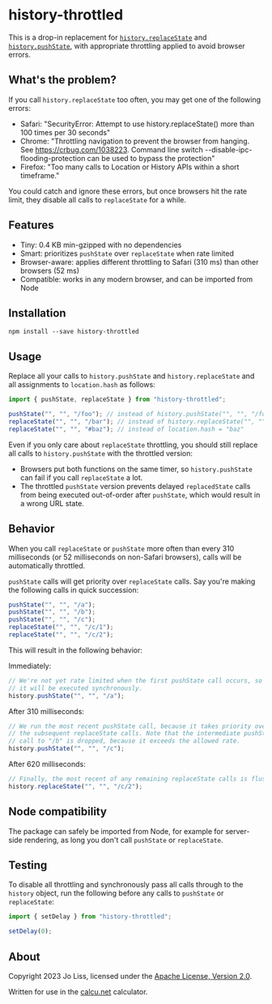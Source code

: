 # history-throttled

This is a drop-in replacement for
[`history.replaceState`](https://developer.mozilla.org/en-US/docs/Web/API/History/replaceState)
and
[`history.pushState`](https://developer.mozilla.org/en-US/docs/Web/API/History/pushState),
with appropriate throttling applied to avoid browser errors.

## What's the problem?

If you call `history.replaceState` too often, you may get one of the following errors:

* Safari: "SecurityError: Attempt to use history.replaceState() more than 100
  times per 30 seconds"
* Chrome: "Throttling navigation to prevent the browser from hanging. See
  https://crbug.com/1038223. Command line switch
  --disable-ipc-flooding-protection can be used to bypass the protection"
* Firefox: "Too many calls to Location or History APIs within a short timeframe."

You could catch and ignore these errors, but once browsers hit the rate limit,
they disable all calls to `replaceState` for a while.

## Features

* Tiny: 0.4 KB min-gzipped with no dependencies
* Smart: prioritizes `pushState` over `replaceState` when rate limited
* Browser-aware: applies different throttling to Safari (310 ms) than other
  browsers (52 ms)
* Compatible: works in any modern browser, and can be imported from Node

## Installation

```
npm install --save history-throttled
```

## Usage

Replace all your calls to `history.pushState` and `history.replaceState` and all
assignments to `location.hash` as follows:

```js
import { pushState, replaceState } from "history-throttled";

pushState("", "", "/foo"); // instead of history.pushState("", "", "/foo")
replaceState("", "", "/bar"); // instead of history.replaceState("", "", "/bar")
replaceState("", "", "#baz"); // instead of location.hash = "baz"
```

Even if you only care about `replaceState` throttling, you should still replace
all calls to `history.pushState` with the throttled version:

* Browsers put both functions on the same timer, so `history.pushState` can fail
  if you call `replaceState` a lot.
* The throttled `pushState` version prevents delayed `replacedState` calls from
  being executed out-of-order after `pushState`, which would result in a wrong
  URL state.

## Behavior

When you call `replaceState` or `pushState` more often than every 310
milliseconds (or 52 milliseconds on non-Safari browsers), calls will be
automatically throttled.

`pushState` calls will get priority over `replaceState` calls. Say you're making
the following calls in quick succession:

```js
pushState("", "", "/a");
pushState("", "", "/b");
pushState("", "", "/c");
replaceState("", "", "/c/1");
replaceState("", "", "/c/2");
```

This will result in the following behavior:

Immediately:

```js
// We're not yet rate limited when the first pushState call occurs, so
// it will be executed synchronously.
history.pushState("", "", "/a");
```

After 310 milliseconds:

```js
// We run the most recent pushState call, because it takes priority over
// the subsequent replaceState calls. Note that the intermediate pushState
// call to "/b" is dropped, because it exceeds the allowed rate.
history.pushState("", "", "/c");
```

After 620 milliseconds:

```js
// Finally, the most recent of any remaining replaceState calls is flushed.
history.replaceState("", "", "/c/2");
```

## Node compatibility

The package can safely be imported from Node, for example for server-side
rendering, as long you don't call `pushState` or `replaceState`.

## Testing

To disable all throttling and synchronously pass all calls through to the
`history` object, run the following before any calls to `pushState` or
`replaceState`:

```js
import { setDelay } from "history-throttled";

setDelay(0);
```

## About

Copyright 2023 Jo Liss, licensed under the [Apache License, Version
2.0](https://www.apache.org/licenses/LICENSE-2.0).

Written for use in the [calcu.net](https://www.calcu.net/) calculator.
